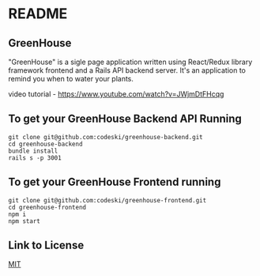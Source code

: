 # README

## GreenHouse 
"GreenHouse" is a sigle page application written using React/Redux library framework frontend and a Rails API backend server. It's an application to remind you when to water your plants.

video tutorial - https://www.youtube.com/watch?v=JWjmDtFHcqg


## To get your GreenHouse Backend API Running

```
git clone git@github.com:codeski/greenhouse-backend.git
cd greenhouse-backend
bundle install
rails s -p 3001
```
## To get your GreenHouse Frontend running

```
git clone git@github.com:codeski/greenhouse-frontend.git
cd greenhouse-frontend
npm i
npm start
```
## Link to License
[MIT](https://choosealicense.com/licenses/mit/)